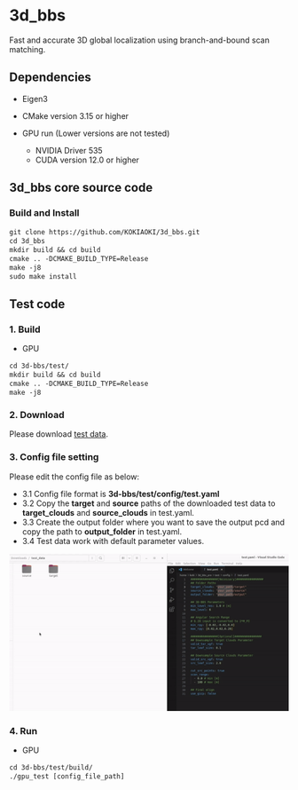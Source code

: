 # 3d_bbs
Fast and accurate 3D global localization using branch-and-bound scan matching.

## Dependencies
- Eigen3
- CMake version 3.15 or higher

- GPU run (Lower versions are not tested)
  - NVIDIA Driver 535
  - CUDA version 12.0 or higher

## 3d_bbs core source code
### Build and Install
```
git clone https://github.com/KOKIAOKI/3d_bbs.git
cd 3d_bbs
mkdir build && cd build
cmake .. -DCMAKE_BUILD_TYPE=Release
make -j8
sudo make install
```

## Test code
### 1. Build
- GPU
```
cd 3d-bbs/test/
mkdir build && cd build
cmake .. -DCMAKE_BUILD_TYPE=Release
make -j8
```

### 2. Download
Please download [test data](https://drive.google.com/file/d/1JfdQjQ3-4qOmHtvYq8UafBCmbz45-F4Z/view?usp=drive_link).

### 3. Config file setting
Please edit the config file as below:
- 3.1 Config file format is **3d-bbs/test/config/test.yaml**
- 3.2 Copy the **target** and **source** paths of the downloaded test data to **target_clouds** and **source_clouds** in test.yaml.
- 3.3 Create the output folder where you want to save the output pcd and copy the path to **output_folder** in test.yaml.
- 3.4 Test data work with default parameter values.

![Alt text](figs/config_setting.gif)

### 4. Run
- GPU
```
cd 3d-bbs/test/build/
./gpu_test [config_file_path]
```

